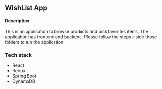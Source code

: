 ## WishList App

#### Description

This is an application to browse products and pick favorites items. The application has frontend and backend. Please follow the steps inside those folders to run the application.

### Tech stack

- React
- Redux
- Spring Boot
- DynamoDB
